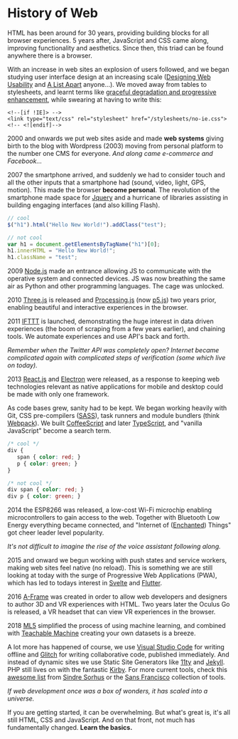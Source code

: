 # History of Web

HTML has been around for 30 years, providing building blocks for all browser experiences. 5 years after, JavaScript and CSS came along, improving functionality and aesthetics. Since then, this triad can be found anywhere there is a browser.

With an increase in web sites an explosion of users followed, and we began studying user interface design at an increasing scale \([Designing Web Usability](https://www.nngroup.com/books/designing-web-usability/) and [A List Apart](https://alistapart.com/) anyone…\). We moved away from tables to stylesheets, and learnt terms like [graceful degradation and progressive enhancement](https://www.w3.org/wiki/Graceful_degradation_versus_progressive_enhancement), while swearing at having to write this:

```markup
<!--[if !IE]> -->
<link type="text/css" rel="stylesheet" href="/stylesheets/no-ie.css">
<!-- <![endif]-->
```

2000 and onwards we put web sites aside and made **web systems** giving birth to the blog with Wordpress \(2003\) moving from personal platform to the number one CMS for everyone. _And along came e-commerce and Facebook…_

2007 the smartphone arrived, and suddenly we had to consider touch and all the other inputs that a smartphone had \(sound, video, light, GPS, motion\). This made the browser **become personal**. The revolution of the smartphone made space for [Jquery](https://jquery.org/) and a hurricane of libraries assisting in building engaging interfaces \(and also killing Flash\).

```javascript
// cool
$("h1").html("Hello New World!").addClass("test");

// not cool
var h1 = document.getElementsByTagName("h1")[0];
h1.innerHTML = "Hello New World!";
h1.className = "test";
```

2009 [Node.js](https://nodejs.org/) made an entrance allowing JS to communicate with the operative system and connected devices. JS was now breathing the same air as Python and other programming languages. The cage was unlocked.

2010 [Three.js](https://threejs.org/) is released and [Processing.js](http://processingjs.org/) \(now [p5.js](https://p5js.org/)\) two years prior, enabling beautiful  and interactive experiences in the browser.

2011 [IFTTT](https://ifttt.com/) is launched, demonstrating the huge interest in data driven experiences \(the boom of scraping from a few years earlier\), and chaining tools. We automate experiences and use API's back and forth.

_Remember when the Twitter API was completely open? Internet became complicated again with complicated steps of verification \(some which live on today\)._

2013 [React.js](https://reactjs.org/) and [Electron](https://www.electronjs.org/) were released, as a response to keeping web technologies relevant as native applications for mobile and desktop could be made with only one framework. 

As code bases grew, sanity had to be kept. We began working heavily with Git, CSS pre-compilers \([SASS](https://sass-lang.com/)\), task runners and module bundlers \(think [Webpack](https://webpack.js.org/)\). We built [CoffeeScript](https://coffeescript.org/) and later [TypeScript](https://www.typescriptlang.org/), and "vanilla JavaScript" become a search term.

```css
/* cool */
div {
   span { color: red; }
   p { color: green; }
}

/* not cool */
div span { color: red; }
div p { color: green; }
```

2014 the ESP8266 was released, a low-cost Wi-Fi microchip enabling microcontrollers to gain access to the web. Together with Bluetooth Low Energy everything became connected, and "Internet of \([Enchanted](http://enchantedobjects.com/)\) Things" got cheer leader level popularity. 

_It's not difficult to imagine the rise of the voice assistant following along._

2015 and onward we begun working with push states and service workers, making web sites feel native \(no reload\). This is something we are still looking at today with the surge of Progressive Web Applications \(PWA\), which has led to todays interest in [Svelte](https://svelte.dev/) and [Flutter](https://flutter.dev/). 

2016 [A-Frame](https://aframe.io/) was created in order to allow web developers and designers to author 3D and VR experiences with HTML. Two years later the Oculus Go is released, a VR headset that can view VR experiences in the browser.

2018 [ML5](https://ml5js.org/) simplified the process of using machine learning, and combined with [Teachable Machine](https://teachablemachine.withgoogle.com/) creating your own datasets is a breeze.

A lot more has happened of course, we use [Visual Studio Code](https://code.visualstudio.com/) for writing offline and [Glitch](http://glitch.com/) for writing collaborative code, published immediately. And instead of dynamic sites we use Static Site Generators like [11ty](https://www.11ty.dev/) and [Jekyll](https://jekyllrb.com/). PHP still lives on with the fantastic [Kirby](https://getkirby.com/). For more current tools, check this [awesome list](https://github.com/sindresorhus/awesome) from [Sindre Sorhus](https://sindresorhus.com/) or the [Sans Francisco](https://www.sansfrancis.co/) collection of tools.

_If web development once was a box of wonders, it has scaled into a universe._ 

If you are getting started, it can be overwhelming. But what's great is, it's all still HTML, CSS and JavaScript. And on that front, not much has fundamentally changed. **Learn the basics.**

